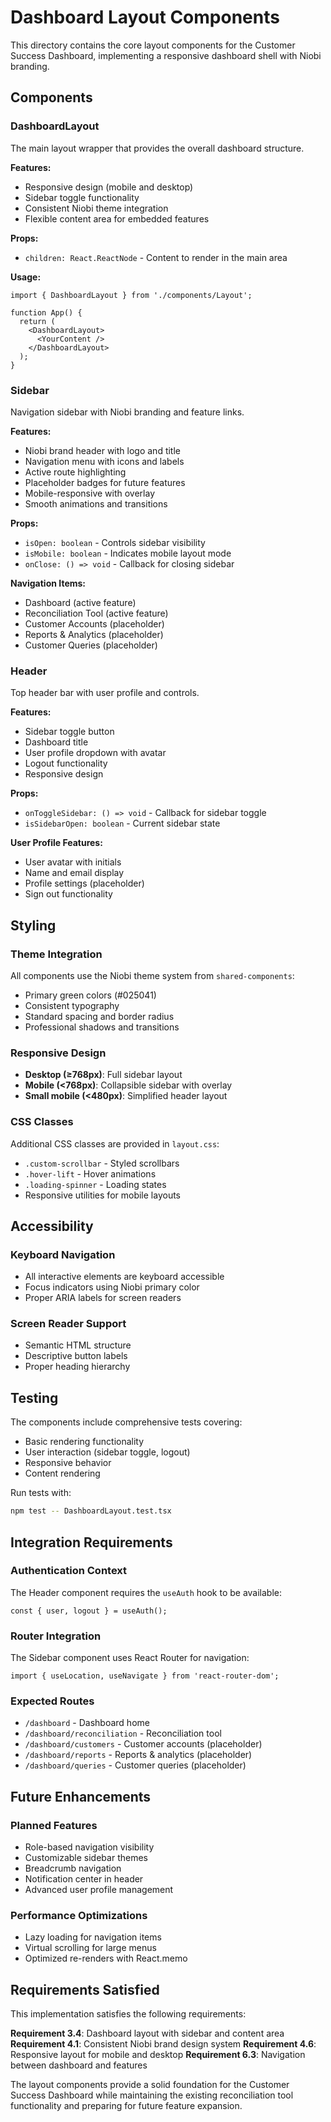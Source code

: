 # Dashboard Layout Components

This directory contains the core layout components for the Customer Success Dashboard, implementing a responsive dashboard shell with Niobi branding.

## Components

### DashboardLayout

The main layout wrapper that provides the overall dashboard structure.

**Features:**
- Responsive design (mobile and desktop)
- Sidebar toggle functionality
- Consistent Niobi theme integration
- Flexible content area for embedded features

**Props:**
- `children: React.ReactNode` - Content to render in the main area

**Usage:**
```tsx
import { DashboardLayout } from './components/Layout';

function App() {
  return (
    <DashboardLayout>
      <YourContent />
    </DashboardLayout>
  );
}
```

### Sidebar

Navigation sidebar with Niobi branding and feature links.

**Features:**
- Niobi brand header with logo and title
- Navigation menu with icons and labels
- Active route highlighting
- Placeholder badges for future features
- Mobile-responsive with overlay
- Smooth animations and transitions

**Props:**
- `isOpen: boolean` - Controls sidebar visibility
- `isMobile: boolean` - Indicates mobile layout mode
- `onClose: () => void` - Callback for closing sidebar

**Navigation Items:**
- Dashboard (active feature)
- Reconciliation Tool (active feature)
- Customer Accounts (placeholder)
- Reports & Analytics (placeholder)
- Customer Queries (placeholder)

### Header

Top header bar with user profile and controls.

**Features:**
- Sidebar toggle button
- Dashboard title
- User profile dropdown with avatar
- Logout functionality
- Responsive design

**Props:**
- `onToggleSidebar: () => void` - Callback for sidebar toggle
- `isSidebarOpen: boolean` - Current sidebar state

**User Profile Features:**
- User avatar with initials
- Name and email display
- Profile settings (placeholder)
- Sign out functionality

## Styling

### Theme Integration
All components use the Niobi theme system from `shared-components`:
- Primary green colors (#025041)
- Consistent typography
- Standard spacing and border radius
- Professional shadows and transitions

### Responsive Design
- **Desktop (≥768px)**: Full sidebar layout
- **Mobile (<768px)**: Collapsible sidebar with overlay
- **Small mobile (<480px)**: Simplified header layout

### CSS Classes
Additional CSS classes are provided in `layout.css`:
- `.custom-scrollbar` - Styled scrollbars
- `.hover-lift` - Hover animations
- `.loading-spinner` - Loading states
- Responsive utilities for mobile layouts

## Accessibility

### Keyboard Navigation
- All interactive elements are keyboard accessible
- Focus indicators using Niobi primary color
- Proper ARIA labels for screen readers

### Screen Reader Support
- Semantic HTML structure
- Descriptive button labels
- Proper heading hierarchy

## Testing

The components include comprehensive tests covering:
- Basic rendering functionality
- User interaction (sidebar toggle, logout)
- Responsive behavior
- Content rendering

Run tests with:
```bash
npm test -- DashboardLayout.test.tsx
```

## Integration Requirements

### Authentication Context
The Header component requires the `useAuth` hook to be available:
```tsx
const { user, logout } = useAuth();
```

### Router Integration
The Sidebar component uses React Router for navigation:
```tsx
import { useLocation, useNavigate } from 'react-router-dom';
```

### Expected Routes
- `/dashboard` - Dashboard home
- `/dashboard/reconciliation` - Reconciliation tool
- `/dashboard/customers` - Customer accounts (placeholder)
- `/dashboard/reports` - Reports & analytics (placeholder)
- `/dashboard/queries` - Customer queries (placeholder)

## Future Enhancements

### Planned Features
- Role-based navigation visibility
- Customizable sidebar themes
- Breadcrumb navigation
- Notification center in header
- Advanced user profile management

### Performance Optimizations
- Lazy loading for navigation items
- Virtual scrolling for large menus
- Optimized re-renders with React.memo

## Requirements Satisfied

This implementation satisfies the following requirements:

**Requirement 3.4**: Dashboard layout with sidebar and content area
**Requirement 4.1**: Consistent Niobi brand design system
**Requirement 4.6**: Responsive layout for mobile and desktop
**Requirement 6.3**: Navigation between dashboard and features

The layout components provide a solid foundation for the Customer Success Dashboard while maintaining the existing reconciliation tool functionality and preparing for future feature expansion.